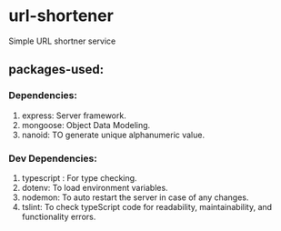 # url-shortener

Simple URL shortner service

## packages-used:

### Dependencies:

1. express: Server framework.
2. mongoose: Object Data Modeling.
3. nanoid: TO generate unique alphanumeric value.

### Dev Dependencies:

1. typescript : For type checking.
2. dotenv: To load environment variables.
3. nodemon: To auto restart the server in case of any changes.
4. tslint: To check typeScript code for readability, maintainability, and functionality errors.
